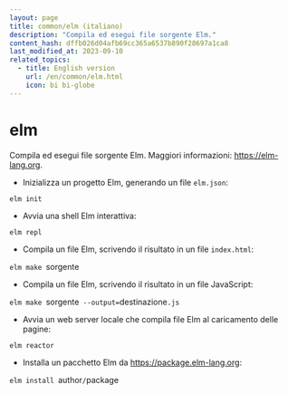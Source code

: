 ```yaml
---
layout: page
title: common/elm (italiano)
description: "Compila ed esegui file sorgente Elm."
content_hash: dffb026d04afb69cc365a6537b890f28697a1ca8
last_modified_at: 2023-09-10
related_topics:
  - title: English version
    url: /en/common/elm.html
    icon: bi bi-globe
---
```

# elm

Compila ed esegui file sorgente Elm.
Maggiori informazioni: <https://elm-lang.org>.

- Inizializza un progetto Elm, generando un file `elm.json`:

`elm init`

- Avvia una shell Elm interattiva:

`elm repl`

- Compila un file Elm, scrivendo il risultato in un file `index.html`:

`elm make `<span class="tldr-var badge badge-pill bg-dark-lm bg-white-dm text-white-lm text-dark-dm font-weight-bold">sorgente</span>

- Compila un file Elm, scrivendo il risultato in un file JavaScript:

`elm make `<span class="tldr-var badge badge-pill bg-dark-lm bg-white-dm text-white-lm text-dark-dm font-weight-bold">sorgente</span>` --output=`<span class="tldr-var badge badge-pill bg-dark-lm bg-white-dm text-white-lm text-dark-dm font-weight-bold">destinazione</span>`.js`

- Avvia un web server locale che compila file Elm al caricamento delle pagine:

`elm reactor`

- Installa un pacchetto Elm da <https://package.elm-lang.org>:

`elm install `<span class="tldr-var badge badge-pill bg-dark-lm bg-white-dm text-white-lm text-dark-dm font-weight-bold">author</span>`/`<span class="tldr-var badge badge-pill bg-dark-lm bg-white-dm text-white-lm text-dark-dm font-weight-bold">package</span>
